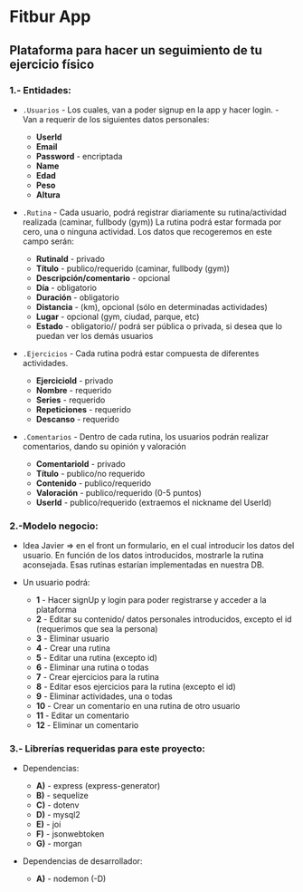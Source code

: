 # **Fitbur App**

## **Plataforma para hacer un seguimiento de tu ejercicio físico**

### 1.- Entidades:

- `.Usuarios` - Los cuales, van a poder signup en la app y hacer login. - Van a requerir de los siguientes datos
  personales:

  - **UserId**
  - **Email**
  - **Password** - encriptada
  - **Name**
  - **Edad**
  - **Peso**
  - **Altura**

- `.Rutina` - Cada usuario, podrá registrar diariamente su rutina/actividad realizada (caminar, fullbody (gym))
  La rutina podrá estar formada por cero, una o ninguna actividad. Los datos que recogeremos en este campo serán:

  - **RutinaId** - privado
  - **Título** - publico/requerido (caminar, fullbody (gym))
  - **Descripción/comentario** - opcional
  - **Día** - obligatorio
  - **Duración** - obligatorio
  - **Distancia** - (km), opcional (sólo en determinadas actividades)
  - **Lugar** - opcional (gym, ciudad, parque, etc)
  - **Estado** - obligatorio// podrá ser pública o privada, si desea que lo puedan ver los demás usuarios

- `.Ejercicios` - Cada rutina podrá estar compuesta de diferentes actividades.

  - **EjercicioId** - privado
  - **Nombre** - requerido
  - **Series** - requerido
  - **Repeticiones** - requerido
  - **Descanso** - requerido

- `.Comentarios` - Dentro de cada rutina, los usuarios podrán realizar comentarios, dando su opinión y valoración

  - **ComentarioId** - privado
  - **Título** - publico/no requerido
  - **Contenido** - publico/requerido
  - **Valoración** - publico/requerido (0-5 puntos)
  - **UserId** - publico/requerido (extraemos el nickname del UserId)

### 2.-Modelo negocio:

- Idea Javier => en el front un formulario, en el cual introducir los datos del usuario. En función de los datos
  introducidos, mostrarle la rutina aconsejada. Esas rutinas estarían implementadas en nuestra DB.

- Un usuario podrá:
  - **1** - Hacer signUp y login para poder registrarse y acceder a la plataforma
  - **2** - Editar su contenido/ datos personales introducidos, excepto el id (requerimos que sea la persona)
  - **3** - Eliminar usuario
  - **4** - Crear una rutina
  - **5** - Editar una rutina (excepto id)
  - **6** - Eliminar una rutina o todas
  - **7** - Crear ejercicios para la rutina
  - **8** - Editar esos ejercicios para la rutina (excepto el id)
  - **9** - Eliminar actividades, una o todas
  - **10** - Crear un comentario en una rutina de otro usuario
  - **11** - Editar un comentario
  - **12** - Eliminar un comentario

### 3.- Librerías requeridas para este proyecto:

- Dependencias:

  - **A)** - express (express-generator)
  - **B)** - sequelize
  - **C)** - dotenv
  - **D)** - mysql2
  - **E)** - joi
  - **F)** - jsonwebtoken
  - **G)** - morgan

- Dependencias de desarrollador:
  - **A)** - nodemon (-D)
